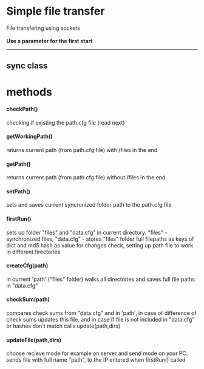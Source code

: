 # Simple file transfer
File transfering using sockets<br>
<br><b>Use s parameter for the first start</b><hr>
<h2>sync class</h2> <h1>methods</h1>

<h4>checkPath()</h4>checking if existing the path.cfg file (read next)

<h4>getWorkingPath()</h4>returns current path (from path.cfg file) with /files in the end

<h4>getPath()</h4>returns current path (from path.cfg file) without /files in the end

<h4>setPath()</h4>sets and saves current syncronized folder path to the path.cfg file


<h4>firstRun()</h4>sets up folder "files" and "data.cfg" in current directory. "files" - synchronized files, "data.cfg" - stores "files" folder full filepaths as keys of dict and md5 hash as value for changes check, setting up path file to work in different firectories
<h4>createCfg(path)</h4>in current 'path' ("files" folder) walks all directories and saves full file paths in "data.cfg"
<h4>checkSum(path)</h4>compares check sums from "data.cfg" and in 'path', in case of difference of check sums updates this file, and in case if file is not included in "data.cfg" or hashes don't match calls update(path,dirs)
<h4>updateFile(path,dirs)</h4>choose recieve mode for example on server and send mode on your PC, sends file with full name "path", to the IP entered when firstRun() called
